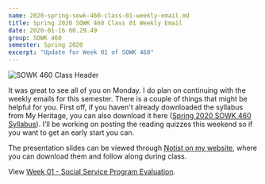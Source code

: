 ```yaml
---
name: 2020-spring-sowk-460-class-01-weekly-email.md
title: Spring 2020 SOWK 460 Class 01 Weekly Email
date: 2020-01-16 00.29.49
group: SOWK 460
semester: Spring 2020
excerpt: "Update for Week 01 of SOWK 460"
---
```


![SOWK 460 Class Header](https://jacobrcampbell.com/assets/media/class-header-sowk-program-evaluation.png "SOWK 486 Class Header")

It was great to see all of you on Monday. I do plan on continuing with the weekly emails for this semester. There is a couple of things that might be helpful for you. First off, if you haven't already downloaded the syllabus from My Heritage, you can also download it here ([Spring 2020 SOWK 460 Syllabus](/assets/media/spring-2020-sowk-460-syllabus.pdf)). I'll be working on posting the reading quizzes this weekend so if you want to get an early start you can. 

The presentation slides can be viewed through [Notist on my website](https://presentations.jacobrcampbell.com), where you can download them and follow along during class.

<p data-notist="campjacob/uANMnu" data-ratio="4:3">View <a href="https://presentations.jacobrcampbell.com/uANMnu">Week 01 - Social Service Program Evaluation</a>.</p><script async src="https://on.notist.cloud/embed/002.js"></script>
